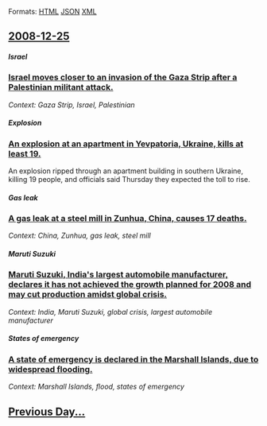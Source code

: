 
Formats: [HTML](2008/12/25/index.html)  [JSON](2008/12/25/index.json)  [XML](2008/12/25/index.xml)  

## [2008-12-25](/news/2008/12/25/index.md)

##### Israel
### [ Israel moves closer to an invasion of the Gaza Strip after a Palestinian militant attack. ](/news/2008/12/25/israel-moves-closer-to-an-invasion-of-the-gaza-strip-after-a-palestinian-militant-attack.md)
_Context: Gaza Strip, Israel, Palestinian_

##### Explosion
### [ An explosion at an apartment in Yevpatoria, Ukraine, kills at least 19. ](/news/2008/12/25/an-explosion-at-an-apartment-in-yevpatoria-ukraine-kills-at-least-19.md)
An explosion ripped through an apartment building in southern Ukraine, killing 19 people, and officials said Thursday they expected the toll to rise.

##### Gas leak
### [ A gas leak at a steel mill in Zunhua, China, causes 17 deaths. ](/news/2008/12/25/a-gas-leak-at-a-steel-mill-in-zunhua-china-causes-17-deaths.md)
_Context: China, Zunhua, gas leak, steel mill_

##### Maruti Suzuki
### [ Maruti Suzuki, India's largest automobile manufacturer, declares it has not achieved the growth planned for 2008 and may cut production amidst global crisis. ](/news/2008/12/25/maruti-suzuki-india-s-largest-automobile-manufacturer-declares-it-has-not-achieved-the-growth-planned-for-2008-and-may-cut-production-ami.md)
_Context: India, Maruti Suzuki, global crisis, largest automobile manufacturer_

##### States of emergency
### [ A state of emergency is declared in the Marshall Islands, due to widespread flooding. ](/news/2008/12/25/a-state-of-emergency-is-declared-in-the-marshall-islands-due-to-widespread-flooding.md)
_Context: Marshall Islands, flood, states of emergency_

## [Previous Day...](/news/2008/12/24/index.md)

